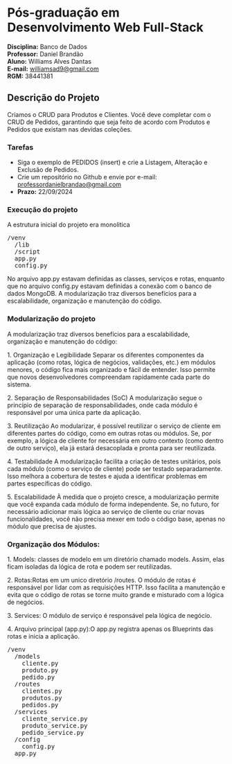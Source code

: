 # Pós-graduação em Desenvolvimento Web Full-Stack

**Disciplina:** Banco de Dados  
**Professor:** Daniel Brandão  
**Aluno:** Williams Alves Dantas  
**E-mail:** williamsad9@gmail.com  
**RGM:** 38441381  

## Descrição do Projeto

Criamos o CRUD para Produtos e Clientes. Você deve completar com o CRUD de Pedidos, garantindo que seja feito de acordo com Produtos e Pedidos que existam nas devidas coleções.

### Tarefas

- Siga o exemplo de PEDIDOS (insert) e crie a Listagem, Alteração e Exclusão de Pedidos.
- Crie um repositório no Github e envie por e-mail: [professordanielbrandao@gmail.com](mailto:professordanielbrandao@gmail.com)
- **Prazo:** 22/09/2024

### Execução do projeto
<p>A estrutura inicial do projeto era monolitica</p>
<pre>
/venv
  /lib
  /script
  app.py
  config.py
</pre>
<p>No arquivo app.py estavam definidas as classes, serviços e rotas, enquanto que no arquivo config.py estavam definidas a conexão com o banco de dados MongoDB. A modularização traz diversos benefícios para a escalabilidade, organização e manutenção do código. </p>



  
### Modularização do projeto
<p>  A modularização traz diversos benefícios para a escalabilidade, organização e manutenção do código:

<p>1. Organização e Legibilidade
Separar os diferentes componentes da aplicação (como rotas, lógica de negócios, validações, etc.) em módulos menores, o código fica mais organizado e fácil de entender. Isso permite que novos desenvolvedores compreendam rapidamente cada parte do sistema.</p>

<p>2. Separação de Responsabilidades (SoC)
A modularização segue o princípio de separação de responsabilidades, onde cada módulo é responsável por uma única parte da aplicação.</p>

<p>3. Reutilização
Ao modularizar, é possível reutilizar o serviço de cliente em diferentes partes do código, como em outras rotas ou módulos. Se, por exemplo,  a lógica de cliente for necessária em outro contexto (como dentro de outro serviço), ela já estará desacoplada e pronta para ser reutilizada.</p>

<p>4. Testabilidade
A modularização facilita a criação de testes unitários, pois cada módulo (como o serviço de cliente) pode ser testado separadamente. Isso melhora a cobertura de testes e ajuda a identificar problemas em partes específicas do código.</p>

<p>5. Escalabilidade
À medida que o projeto cresce, a modularização permite que você expanda cada módulo de forma independente. Se, no futuro, for necessário adicionar mais lógica ao serviço de cliente ou criar novas funcionalidades, você não precisa mexer em todo o código base, apenas no módulo que precisa de ajustes.</p>

### Organização dos Módulos:
<p>1. Models: classes de modelo em um diretório chamado models. Assim, elas ficam isoladas da lógica de rota e podem ser reutilizadas.</p>
<p>2. Rotas:Rotas em um unico diretório /routes. O módulo de rotas é responsável por lidar com as requisições HTTP. Isso facilita a manutenção e evita que o código de rotas se torne muito grande e misturado com a lógica de negócios.</p>
<p>3. Services: O módulo de serviço é responsável pela lógica de negócio.</p>
<p>4. Arquivo principal (app.py):O app.py registra apenas os Blueprints das rotas e inicia a aplicação.</p>

<pre>
/venv
  /models
    cliente.py
    produto.py
    pedido.py
  /routes
    clientes.py
    produtos.py
    pedidos.py
  /services
    cliente_service.py
    produto_service.py
    pedido_service.py
  /config
    config.py
  app.py
</pre>




